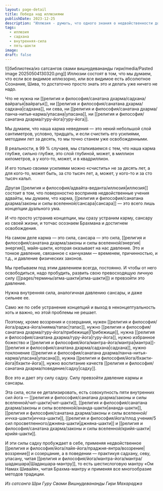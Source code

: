 ```yaml
---
layout: page-detail
title: Победа над иллюзиями
publishDate: 2023-12-25
description: "Иллюзия - думать, что одного знания о недвойственности достаточно для освобождения: карма и сансара - это мощные силы, которые нельзя устранить только воззрением. Для преодоления их давления необходимы вайрагья, садхана, сева, упасана, гуру-йога и развитие пяти внутренних сил йога. Только так пробуждается сила, способная превзойти карму и сансару."
tags:
  - иллюзия
  - садхана
  - внутренняя-сила
  - пять-шакти
image: 
draft: false
---
```

![[библиотека/из сатсангов свами вишнудевананды гири/media/Pasted image 20250504130320.png]]
 Иллюзии состоят в том, что мы думаем, что если все видимое иллюзорно, или все видимое есть абсолютное Сознание, Шива, то достаточно просто знать это и делать уже ничего не надо.

 Что не нужна ни [[религия и философия/санатана дхарма/садхана/вайрагья|вайрагья]], ни [[религия и философия/санатана дхарма/садхана|садхана]], ни сева, ни [[религия и философия/санатана дхарма/панча-нитья-карма/упасана|упасана]], ни [[религия и философия/санатана дхарма/гуру-йога|гуру-йога]].

 Мы думаем, что наша карма неведения — это некий небольшой слой сантиметров, условно, тридцать, и если счистить его усилиями, методами лет за десять, то мы точно станем уже освобожденными.

 В реальности, в 99 % случаев, мы сталкиваемся с тем, что наша карма глубже, сильно глубже, это слой глубиной, может, в миллион километров, а у кого-то, может, и в квадриллион.

 И его только своими усилиями можно «счистить» не за десять лет, а для кого-то, может быть, за сто тысяч лет, а, может, у кого-то и за сто тысяч кальп.

 Другая [[религия и философия/адвайта-веданта/иллюзия|иллюзия]] состоит в том, что поверхностно восприняв недвойственные учения адвайты, мы думаем, что карма, [[религия и философия/санатана дхарма/законы и силы вселенной/сансара|сансара]] — это всего лишь концепции дуального ума.

 И что просто устранив концепции, мы сразу устраним карму, сансару из своей жизни, и тотчас осознаем Брахмана и достигнем освобождения.

 На самом деле карма — это сила, сансара — это сила, [[религия и философия/санатана дхарма/законы и силы вселенной/энергия|энергия]], майя-шакти, которая оказывает на нас давление. Это и тонкое давление, связанное с канчуками — временем, причинностью, и т.д., и давление физических законов.

 Мы пребываем под этим давлением всегда, постоянно. И чтобы от него освободиться, надо пробудить, развить свою превосходящую личную силу ([[pages/термины/атма-шакти|атма-шакти]]) и превзойти это давление.

 Нужна внутренняя сила, аналогичная давлению сансары, и даже сильнее ее.

 Само же по себе устранение концепций и выход в неконцептуальность хоть и важно, но этой проблемы не решает.

 Поэтому, кроме воззрения и созерцания, нужен [[религия и философия/йога/раджа-йога/нияма/тапас|тапас]], нужно [[религия и философия/санатана дхарма/гуру-йога/прибежище|Прибежище]], нужна [[религия и философия/санатана дхарма/гуру-йога|гуру-йога]], нужно избранное божество и [[религия и философия/йога/мантра-йога/мантра|мантра]]-[[религия и философия/санатана дхарма/садхана|садхана]], нужно поклонение ([[религия и философия/санатана дхарма/панча-нитья-карма/упасана|упасана]]), нужна [[религия и философия/йога/бхакти-йога|бхакти-йога]], нужно воспитание качеств [[религия и философия/санатана дхарма/поведение/садху|садху]].

 Все это и дает эту силу садху. Силу превзойти давление кармы и сансары.

 Эта сила, если ее детализировать, есть совокупность пяти внутренних сил йога — [[религия и философия/санатана дхарма/законы и силы вселенной/чит-шакти|чит-шакти]], [[религия и философия/санатана дхарма/законы и силы вселенной/ананда-шакти|ананда-шакти]], [[религия и философия/санатана дхарма/законы и силы вселенной/иччха-шакти|иччха-шакти]], [[религия и философия/йога/плод учения/5 сил просветленного/джняна-шакти|джняна-шакти]] и [[религия и философия/санатана дхарма/законы и силы вселенной/крийя-шакти|крийя-шакти]].

 И эти силы садху пробуждает в себе, применяя недвойственное [[религия и философия/йога/лайя-йога/праджня-янтра/воззрение|воззрение]] и созерцание, а в поведении — практикуя садхану, севу, упасану, читая [[религия и философия/йога/мантра-йога/мантра/шадакшара|Шадакшара-мантру]], то есть шестислоговую мантру «Ом Намах Шивайя», читая Брахма-мантру и применяя все многообразие методов традиции.

*Из сатсанга Шри Гуру Свами Вишнудевананды Гири Махараджа*